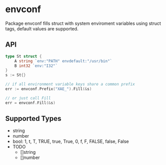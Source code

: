 # envconf

Package envconf fills struct with system enviroment variables using struct
tags, default values are supported.

## API

```go
type St struct {
    A string `env:"PATH" envdefault:"/usr/bin"`
    B int32 `env:"I32"`
}
s := St{}

// if all environment variable keys share a common prefix
err := envconf.Prefix("XAE_").Fill(&s)

// or just call Fill
err = envconf.Fill(&s)
```

## Supported Types

- string
- number
- bool: 1, t, T, TRUE, true, True, 0, f, F, FALSE, false, False
- TODO
    - []string
    - []number

